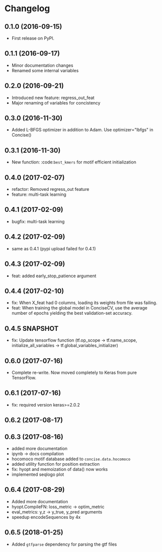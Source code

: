 # Changelog

## 0.1.0 (2016-09-15)

* First release on PyPI.

## 0.1.1 (2016-09-17)

* Minor documentation changes
* Renamed some internal variables

## 0.2.0 (2016-09-21)

* Introduced new feature: regress_out_feat
* Major renaming of variables for concistency

## 0.3.0 (2016-11-30)

* Added L-BFGS optimizer in addition to Adam. Use optimizer="lbfgs" in Concise()

## 0.3.1 (2016-11-30)

* New function: :code:`best_kmers` for motif efficient initialization

## 0.4.0 (2017-02-07)

* refactor: Removed regress_out feature
* feature: multi-task learning

## 0.4.1 (2017-02-09)

* bugfix: multi-task learning

## 0.4.2 (2017-02-09)

* same as 0.4.1 (pypi upload failed for 0.4.1)
  
## 0.4.3 (2017-02-09)

* feat: added early_stop_patience argument

  
## 0.4.4 (2017-02-10)

* fix: When X_feat had 0 columns, loading its weights from file was failing.
* feat: When training the global model in ConciseCV, use the average number of epochs yielding the best validation-set accuracy.

## 0.4.5 SNAPSHOT 

* fix: Update tensorflow function (tf.op_scope -> tf.name_scope, initialize_all_variables -> tf.global_variables_initializer)
  

## 0.6.0 (2017-07-16)

- Complete re-write. Now moved completely to Keras from pure TensorFlow.

## 0.6.1 (2017-07-16)

- fix: required version keras>=2.0.2

## 0.6.2 (2017-08-17)
## 0.6.3 (2017-08-16)

- added more documentation
- ipynb -> docs compilation
- hocomoco motif database added to `concise.data.hocomoco`
- added utility function for position extraction
- fix: hyopt and memoization of data() now works
- implemented seqlogo plot

## 0.6.4 (2017-08-29)

- Added more documentation
- hyopt.CompileFN: loss_metric -> optim_metric
- eval_metrics: y,z -> y_true, y_pred arguments
- speedup encodeSequences by 4x

## 0.6.5 (2018-01-25)

- Added `gtfparse` dependency for parsing the gtf files
